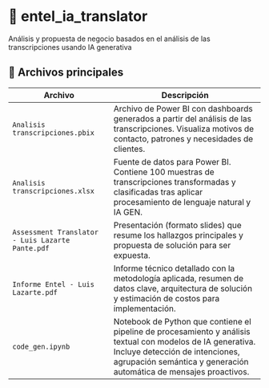 # 📡 entel_ia_translator
Análisis y propuesta de negocio basados en el análisis de las transcripciones usando IA generativa

## 📂 Archivos principales

| Archivo                            | Descripción |
|-----------------------------------|-------------|
| `Analisis transcripciones.pbix`   | Archivo de Power BI con dashboards generados a partir del análisis de las transcripciones. Visualiza motivos de contacto, patrones y necesidades de clientes. |
| `Analisis transcripciones.xlsx`   | Fuente de datos para Power BI. Contiene 100 muestras de transcripciones transformadas y clasificadas tras aplicar procesamiento de lenguaje natural y IA GEN. |
| `Assessment Translator - Luis Lazarte Pante.pdf` | Presentación (formato slides) que resume los hallazgos principales y propuesta de solución para ser expuesta. |
| `Informe Entel - Luis Lazarte.pdf` | Informe técnico detallado con la metodología aplicada, resumen de datos clave, arquitectura de solución y estimación de costos para implementación. |
| `code_gen.ipynb`                  | Notebook de Python que contiene el pipeline de procesamiento y análisis textual con modelos de IA generativa. Incluye detección de intenciones, agrupación semántica y generación automática de mensajes proactivos. |

